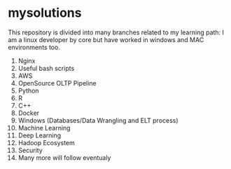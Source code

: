 mysolutions
===========

This repository is divided into many branches related to my learning path:
I am a linux developer by core but have worked in windows and MAC environments
too.

1.  Nginx
2.  Useful bash scripts
3.  AWS
4.  OpenSource OLTP Pipeline
5.  Python
6.  R
7.  C++
8.  Docker
9.  Windows (Databases/Data Wrangling and ELT process)
10. Machine Learning
11. Deep Learning
12. Hadoop Ecosystem
13. Security
13. Many more will follow eventualy


